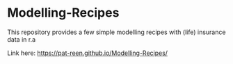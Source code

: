 # Modelling-Recipes
This repository provides a few simple modelling recipes with (life) insurance data in r.a


Link here: https://pat-reen.github.io/Modelling-Recipes/
